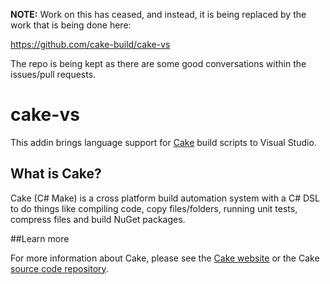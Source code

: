 **NOTE:** Work on this has ceased, and instead, it is being replaced by the work that is being done here:

https://github.com/cake-build/cake-vs

The repo is being kept as there are some good conversations within the issues/pull requests.

# cake-vs

This addin brings language support for [Cake](http://cakebuild.net) build scripts to Visual Studio.

## What is Cake?

Cake (C# Make) is a cross platform build automation system with a C# DSL to do things like compiling code, copy files/folders, running unit tests, compress files and build NuGet packages.

##Learn more

For more information about Cake, please see the [Cake website](http://cakebuild.net) or the Cake [source code repository](https://github.com/cake-build/cake).
